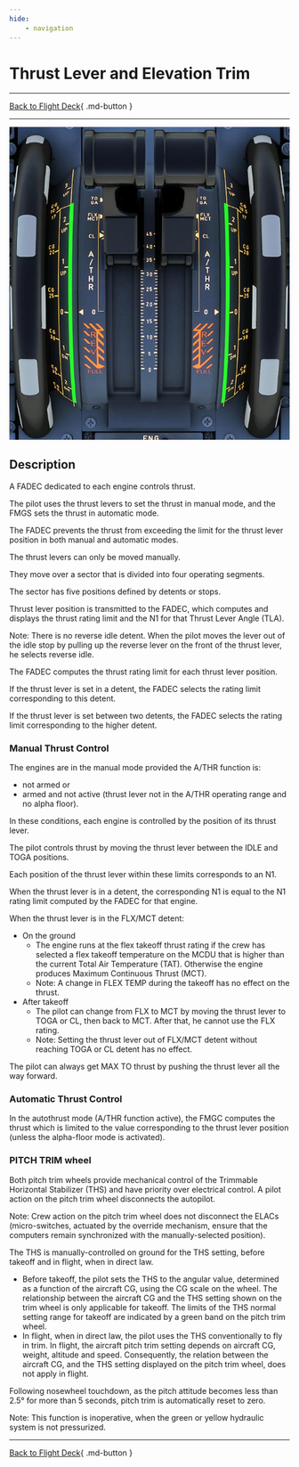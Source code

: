 ```yaml
---
hide:
    - navigation
---
```


# Thrust Lever and Elevation Trim

---

[Back to Flight Deck](../index.md){ .md-button }

---

![Thrust Lever and Elevation Trim](../../../assets/a32nx-briefing/pedestal/Thrust-lever-elev-trim.jpg "Thrust Lever and Elevation Trim")

## Description

A FADEC dedicated to each engine controls thrust.

The pilot uses the thrust levers to set the thrust in manual mode, and the FMGS sets the thrust in automatic mode.

The FADEC prevents the thrust from exceeding the limit for the thrust lever position in both manual and automatic modes.

The thrust levers can only be moved manually.

They move over a sector that is divided into four operating segments.

The sector has five positions defined by detents or stops.

Thrust lever position is transmitted to the FADEC, which computes and displays the thrust rating limit and the N1 for that Thrust Lever Angle (TLA).

Note: There is no reverse idle detent. When the pilot moves the lever out of the idle stop by pulling up the reverse lever on the front of the thrust lever, he selects reverse idle.

The FADEC computes the thrust rating limit for each thrust lever position.

If the thrust lever is set in a detent, the FADEC selects the rating limit corresponding to this detent.

If the thrust lever is set between two detents, the FADEC selects the rating limit corresponding to the higher detent.

### Manual Thrust Control

The engines are in the manual mode provided the A/THR function is:

- not armed or
- armed and not active (thrust lever not in the A/THR operating range and no alpha floor).

In these conditions, each engine is controlled by the position of its thrust lever.

The pilot controls thrust by moving the thrust lever between the IDLE and TOGA positions.

Each position of the thrust lever within these limits corresponds to an N1.

When the thrust lever is in a detent, the corresponding N1 is equal to the N1 rating limit computed by the FADEC for that engine.

When the thrust lever is in the FLX/MCT detent:

- On the ground
    - The engine runs at the flex takeoff thrust rating if the crew has selected a flex takeoff temperature on the MCDU that is higher than the current Total Air Temperature (TAT). Otherwise the engine produces Maximum Continuous Thrust (MCT).
    - Note: A change in FLEX TEMP during the takeoff has no effect on the thrust.
- After takeoff
    - The pilot can change from FLX to MCT by moving the thrust lever to TOGA or CL, then back to MCT. After that, he cannot use the FLX rating.
    - Note: Setting the thrust lever out of FLX/MCT detent without reaching TOGA or CL detent has no effect.

The pilot can always get MAX TO thrust by pushing the thrust lever all the way forward.

### Automatic Thrust Control

In the autothrust mode (A/THR function active), the FMGC computes the thrust which is limited to the value corresponding to the thrust lever position (unless the alpha-floor mode is activated).

### PITCH TRIM wheel

Both pitch trim wheels provide mechanical control of the Trimmable Horizontal Stabilizer (THS) and have priority over electrical control. A pilot action on the pitch trim wheel disconnects the autopilot.

Note: Crew action on the pitch trim wheel does not disconnect the ELACs (micro-switches, actuated by the override mechanism, ensure that the computers remain synchronized with the manually-selected position).

The THS is manually-controlled on ground for the THS setting, before takeoff and in flight, when in direct law.

- Before takeoff, the pilot sets the THS to the angular value, determined as a function of the aircraft CG, using the CG scale on the wheel. The relationship between the aircraft CG and the THS setting shown on the trim wheel is only applicable for takeoff. The limits of the THS normal setting range for takeoff are indicated by a green band on the pitch trim wheel.
- In flight, when in direct law, the pilot uses the THS conventionally to fly in trim. In flight, the aircraft pitch trim setting depends on aircraft CG, weight, altitude and speed. Consequently, the relation between the aircraft CG, and the THS setting displayed on the pitch trim wheel, does not apply in flight.

Following nosewheel touchdown, as the pitch attitude becomes less than 2.5° for more than 5 seconds, pitch trim is automatically reset to zero.

Note: This function is inoperative, when the green or yellow hydraulic system is not pressurized.

---

[Back to Flight Deck](../index.md){ .md-button }
